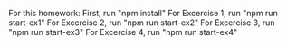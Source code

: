 For this homework:
First, run "npm install"
For Excercise 1, run "npm run start-ex1"
For Excercise 2, run "npm run start-ex2"
For Excercise 3, run "npm run start-ex3"
For Excercise 4, run "npm run start-ex4"